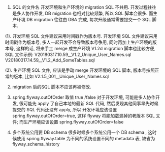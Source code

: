 1. SQL 的文件名
开发环境和生产环境的 migration SQL 不共用. 开发过程往往是多人协作开发, DB migration 也相对比较频繁, 所以 SQL 脚本会很多. 而生产环境 DB migration 往往由 DBA 完成, 每次升级通常需要提交一个 SQL 脚本.

(1). 开发环境 SQL 文件建议采用时间戳作为版本号. 
开发环境 SQL 文件建议采用时间戳作为版本号, 多人一起开发不会导致版本号争用, 同时再加上生产环境的版本号, 这样的话, 将来手工 merge 成生产环境 V1.2d migration 脚本也比较方便, SQL 文件示例:
V20180317.10.59__V1.2_Unique_User_Names.sql
V20180317.14.59__V1.2_Add_SomeTables.sql

(2). 生产环境 SQL 文件, 应该是手动 merge 开发环境的 SQL 脚本, 版本号按照正常的版本, 比如 V2.1.5_001__Unique_User_Names.sql

2. migration 后的SQL 脚本不应该再被修改.

3. spring.flyway.outOfOrder 取值 true /false
对于开发环境, 可能是多人协作开发, 很可能先 apply 了自己本地的最新 SQL 代码, 然后发现其他同事早先时候提交的 SQL 代码还没有 apply, 所以 开发环境应该设置 spring.flyway.outOfOrder=true, 这样 flyway 将能加载漏掉的老版本 SQL 文件; 而生产环境应该设置 spring.flyway.outOfOrder=false

4. 多个系统公用要 DB schema 
很多时候多个系统公用一个 DB schema , 这时候使用 spring.flyway.table 为不同的系统设置不同的 metadata 表, 缺省为 flyway_schema_history

 